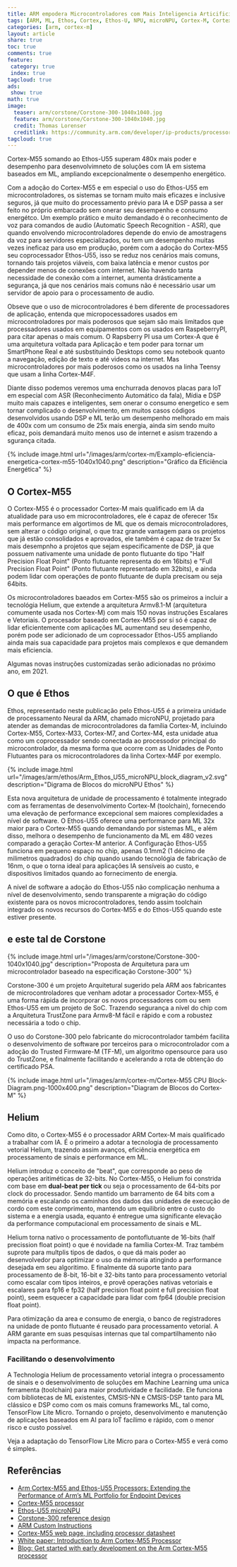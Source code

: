 ```yaml
---
title: ARM empodera Microcontroladores com Mais Inteligencia Articificial
tags: [ARM, ML, Ethos, Cortex, Ethos-U, NPU, microNPU, Cortex-M, Cortex-M55, Ethos-U55, Corstone, Corstone-300, Helium, AI, Inteligência Artificial, Machine Learning, TensorFlow, TensorFlow Lite Micro]
categories: [arm, cortex-m]
layout: article
share: true
toc: true
comments: true
feature:
 category: true
 index: true
tagcloud: true
ads: 
 show: true
math: true
image:
  teaser: arm/corstone/Corstone-300-1040x1040.jpg
  feature: arm/corstone/Corstone-300-1040x1040.jpg
  credit: Thomas Lorenser
  creditlink: https://community.arm.com/developer/ip-products/processors/b/processors-ip-blog/posts/cortex-m55-and-ethos-u55-processors-extending-the-performance-of-arm-ml-portfolio-for-endpoint-devices
tagcloud: true
---
```


Cortex-M55 somando ao Ethos-U55 superam 480x mais poder e desempenho para desenvolvimneto de soluções com IA em sistema baseados em ML, ampliando excepcionalmente o desempenho energético.

<!--more-->

Com a adoção do Cortex-M55 e em especial o uso do Ethos-U55 em microcontroladores, os sistemas se tornam muito mais eficazes e inclusive seguros, já que muito do processamento prévio para IA e DSP passa a ser feito no próprio embarcado sem onerar seu desempenho e consumo energétco. Um exemplo prático e muito demandado é o reconhecimento de voz para comandos de audio (Automatic Speech Recognition - ASR), que quando envolvendo microcontroladores depende do envio de amostragens da voz para servidores especializados, ou tem um desempenho muitas vezes ineficaz para uso em produção, porém com a adoção do Cortex-M55 seu coprocessador Ethos-U55, isso se reduz nos cenários mais comuns, tornando tais projetos viáveis, com baixa latência e menor custos por depender menos de conexões com internet. Não havendo tanta necessidade de conexão com a internet, aumenta drásticamente a segurança, já que nos cenários mais comuns não é necessário usar um servidor de apoio para o processamento de audio.

Obseve que o uso de microcontroladores é bem diferente de processadores de aplicação, entenda que micropocessadores usados em microcontroladores por mais poderosos que sejam são mais limitados que processadores usados em equipamentos com os usados em RaspeberryPI, para citar apenas o mais comum. O Rapsberry PI usa um Cortex-A que é uma arquitetura voltada para Aplicação e tem poder para tornar um SmartPhone Real e até susbstituindo Desktops como seu notebook quanto a navegação, edição de texto e até videos na internet. Mas microcontroladores por mais poderosos como os usados na linha Teensy que usam a linha Cortex-M4F.

Diante disso podemos veremos uma enchurrada denovos placas para IoT em especial com ASR (Reconhecimento Automático da fala), Mídia e DSP muito mais capazes e inteligentes, sem onerar o consumo energetico e sem tornar complicado o desenvolvimento, em muitos casos códigos desenvolvidos usando DSP e ML terão um desempenho melhorado em mais de 400x com um consumo de 25x mais energia, ainda sim sendo muito eficaz, pois demandará muito menos uso de internet e asism trazendo a sgurança citada.

{% include image.html 
  url="/images/arm/cortex-m/Examplo-eficiencia-energetica-cortex-m55-1040x1040.png" 
  description="Gráfico da Eficiência Energética" 
%}

## O Cortex-M55

O Cortex-M55 é o processador Cortex-M mais qualificado em IA da atualidade para uso em microcontroladores, ele é capaz de oferecer 15x mais performance em algortimos de ML que os demais microcontroladores, sem alterar o código original, o que traz grande vantagem para os projetos que já estão consolidados e aprovados, ele também é capaz de trazer 5x mais desempnho a projetos que sejam especificamente de DSP, já que possuem nativamente uma unidade de ponto flutuante do tipo "Half Precision Float Point" (Ponto flutuante representa do em 16bits) e "Full Precision Float Point" (Ponto flutuante representado em 32bits), e ainda podem lidar com operações de ponto flutuante de dupla precisam ou seja 64bits.

Os microcontroladores baeados em Cortex-M55 são os primeiros a incluir a tecnológia Helium, que extende a arquitetura Armv8.1-M (arquitetura comumente usada nos Cortex-M) com mais 150 novas instruções Escalares e Vetoriais. O procesador baseado em Cortex-M55 por sí só é capaz de lidar eficientemente com aplicações ML aumentand seu desempenho, porém pode ser adicionado de um coprocessador Ethos-U55 ampliando ainda mais sua capacidade para projetos mais complexos e que demandem mais eficiencia.

Algumas novas instruções customizadas serão adicionadas no próximo ano, em 2021.

## O que é Ethos

Ethos, representado neste publicação pelo Ethos-U55 é a primeira unidade de processamento Neural da ARM, chamado microNPU, projetado para atender as demandas de microcontroladores da família Cortex-M, incluindo Cortex-M55, Cortex-M33, Cortex-M7, and Cortex-M4, esta unidade atua como um coprocessador sendo conectada ao processodor principal do microcontrolador, da mesma forma que ocorre com as Unidades de Ponto Flutuantes para os microcontroladores da linha Cortex-M4F por exemplo.

{% include image.html 
  url="/images/arm/ethos/Arm_Ethos_U55_microNPU_block_diagram_v2.svg" 
  description="Digrama de Blocos do microNPU Ethos" 
%}

Esta nova arquitetura de unidade de processamento é totalmente integrado com as ferramentas de desenvolvimento Cortex-M (toolchain), fornecendo uma elevação de performance excepcional sem maiores complexidades a nível de software. O Ethos-U55 oferece uma performance para ML 32x maior para o Cortex-M55 quando demandando por sistemas ML, e além disso, melhora o desempenho de funcionamento da ML em 480 vezes comparado a geração Cortex-M anterior. A Configuração Ethos-U55 funciona em pequeno espaço no chip, apenas 0.1mm2 (1 décimo de milimetros quadrados) do chip quando usando tecnológia de fabricação de 16nm, o que o torna ideal para aplicações IA sensíveis ao custo, e dispositivos limitados quando ao fornecimento de energia.

A nível de software a adoção do Ethos-U55 não complicação nenhuma a nível de desenvolvimento, sendo transparente a migração do código existente para os novos microcontroladores, tendo assim toolchain integrado os novos recursos do Cortex-M55 e do Ethos-U55 quando este estiver presente.

## e este tal de Corstone

{% include image.html 
  url="/images/arm/corstone/Corstone-300-1040x1040.jpg" 
  description="Proposta de Arquitetura para um microcontrolador baseado na especificação Corstone-300" 
%}

Corstone-300 é um projeto Arquitetural sugerido pela ARM aos fabricantes de microcontroladores que venham adotar a processador Cortex-M55, é uma forma rápida de incorporar os novos processadores com ou sem Ethos-U55 em um projeto de SoC. Trazendo segurança a nível do chip com a Arquitetura TrustZone para Armv8-M fácil e rápido e com a robustez necessária a todo o chip.

O uso do Corstone-300 pelo fabricante do microcontrolador também facilita o desenvolvimento de software por terceiros para o microcontrolador com a adoção do Trusted Firmware-M (TF-M), um algoritmo opensource para uso do TrustZone, e finalmente facilitando e acelerando a rota de obtenção do certificado PSA.


{% include image.html 
  url="/images/arm/cortex-m/Cortex-M55 CPU Block-Diagram.png-1000x400.png" 
  description="Diagram de Blocos do Cortex-M" 
%}

## Helium 

Como dito, o Cortex-M55 é o processador ARM Cortex-M mais qualificado a trabalhar com IA. É o primeiro a adotar a tecnologia de processamento vetorial Helium,  trazendo assim avanços, eficiência energética em processamento de sinais e performance em ML. 

Helium introduz o conceito de "beat", que corresponde ao peso de operações aritiméticas de 32-bits. No Cortex-M55, o Helium foi constrida com base em **dual-beat per tick** ou seja o processamento de 64-bits por clock do processador. Sendo mantido um barramento de 64 bits com a memória e escalando os caminhos dos dados das unidades de execução de cordo com este comprimento, mantendo um equilibrio entre o custo do sistema e a energia usada, equanto é entregue uma significante elevação da performance computacional em processamento de sinais e ML.

Helium torna nativo o processamento de pontoflutuante de 16-bits (half precission float point) o que é novidade na família Cortex-M. Traz também suprote para multplis tipos de dados, o que dá mais poder ao desenvolvedor para optimizar o uso da mémoria atingindo a performance desejada em seu algoritimo. E finalmente dá suporte tanto para processamento de 8-bit, 16-bit e 32-bits tanto para processamento vetorial como escalar com tipos inteiros, e provê operações nativas vetoriais e escalares para fp16 e fp32 (half precision float point e full precision float point), seem esquecer a capacidade para lidar com fp64 (double precision float point).

Para otimização da area e consumo de energia, o banco de registradores na unidade de ponto flutuante é reusado para processamento vetorial. A ARM garante em suas pesquisas internas que tal compartilhamento não impacta na performance.

### Facilitando o desenvolvimento

A Technologia Helium de processamento vetorial integra o processamento de sinais e o desenvolvimento de soluções em Machine Learning uma unica ferramenta (toolchain) para maior produtividade e facilidade. Ele funciona com bibliotecas de ML existentes, CMSIS-NN e CMSIS-DSP tanto para ML clássico e DSP como com os mais comuns frameworks ML, tal como, TensorFlow Lite Micro. Tornando o projeto, desenvolvimento e manutenção de aplicações baseados em AI para IoT facílimo e rápido, com o menor risco e custo possível.

Veja a adaptação do TensorFlow Lite Micro para o Cortex-M55 e verá como é simples.

## Referências

* [Arm Cortex-M55 and Ethos-U55 Processors: Extending the Performance of Arm’s ML Portfolio for Endpoint Devices](https://community.arm.com/developer/ip-products/processors/b/processors-ip-blog/posts/cortex-m55-and-ethos-u55-processors-extending-the-performance-of-arm-ml-portfolio-for-endpoint-devices)
* [Cortex-M55 processor](https://community.arm.com/developer/ip-products/processors/b/processors-ip-blog/posts/cortex-m55-and-ethos-u55-processors-extending-the-performance-of-arm-ml-portfolio-for-endpoint-devices#Cortex-M55%20processor:%20adding)
* [Ethos-U55 microNPU](https://community.arm.com/developer/ip-products/processors/b/processors-ip-blog/posts/cortex-m55-and-ethos-u55-processors-extending-the-performance-of-arm-ml-portfolio-for-endpoint-devices#Ethos-U55%20microNPU)
* [Corstone-300 reference design](https://community.arm.com/developer/ip-products/processors/b/processors-ip-blog/posts/cortex-m55-and-ethos-u55-processors-extending-the-performance-of-arm-ml-portfolio-for-endpoint-devices#Corstone-300%20reference%20design:)
* [ARM Custom Instructions](https://developer.arm.com/architectures/instruction-sets/custom-instructions?_ga=2.10765623.2007978017.1581367433-2109137587.1578870633)
* [Cortex-M55 web page, including processor datasheet](https://developer.arm.com/ip-products/processors/cortex-m/cortex-m55?_ga=2.78406039.2007978017.1581367433-2109137587.1578870633)
* [White paper: Introduction to Arm Cortex-M55 Processor](https://pages.arm.com/cortex-m55-introduction?_ga=2.78406039.2007978017.1581367433-2109137587.1578870633)
* [Blog: Get started with early development on the Arm Cortex-M55 processor](https://community.arm.com/developer/tools-software/tools/b/tools-software-ides-blog/posts/start-early-development-on-arm-cortex-m55-processor)
